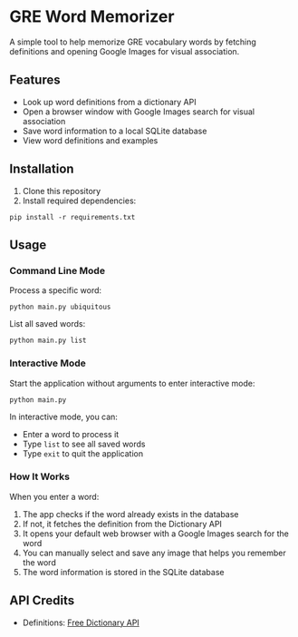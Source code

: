 # GRE Word Memorizer

A simple tool to help memorize GRE vocabulary words by fetching definitions and opening Google Images for visual association.

## Features

- Look up word definitions from a dictionary API
- Open a browser window with Google Images search for visual association
- Save word information to a local SQLite database
- View word definitions and examples

## Installation

1. Clone this repository
2. Install required dependencies:

```
pip install -r requirements.txt
```

## Usage

### Command Line Mode

Process a specific word:
```
python main.py ubiquitous
```

List all saved words:
```
python main.py list
```

### Interactive Mode

Start the application without arguments to enter interactive mode:
```
python main.py
```

In interactive mode, you can:
- Enter a word to process it
- Type `list` to see all saved words
- Type `exit` to quit the application

### How It Works

When you enter a word:
1. The app checks if the word already exists in the database
2. If not, it fetches the definition from the Dictionary API
3. It opens your default web browser with a Google Images search for the word
4. You can manually select and save any image that helps you remember the word
5. The word information is stored in the SQLite database

## API Credits

- Definitions: [Free Dictionary API](https://dictionaryapi.dev/)